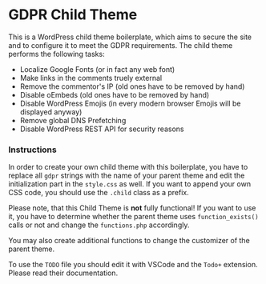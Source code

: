 # GDPR Child Theme

This is a WordPress child theme boilerplate, which aims to secure the site and to configure it to meet the GDPR requirements. The child theme performs the following tasks:

* Localize Google Fonts (or in fact any web font)
* Make links in the comments truely external
* Remove the commentor's IP (old ones have to be removed by hand)
* Disable oEmbeds (old ones have to be removed by hand)
* Disable WordPress Emojis (in every modern browser Emojis will be displayed anyway)
* Remove global DNS Prefetching
* Disable WordPress REST API for security reasons

### Instructions

In order to create your own child theme with this boilerplate, you have to replace all `gdpr` strings with the name of your parent theme and edit the initialization part in the `style.css` as well. If you want to append your own CSS code, you should use the `.child` class as a prefix.

Please note, that this Child Theme is **not** fully functional! If you want to use it, you have to determine whether the parent theme uses `function_exists()` calls or not and change the `functions.php` accordingly.

You may also create additional functions to change the customizer of the parent theme.

To use the `TODO` file you should edit it with VSCode and the `Todo+` extension. Please read their documentation.